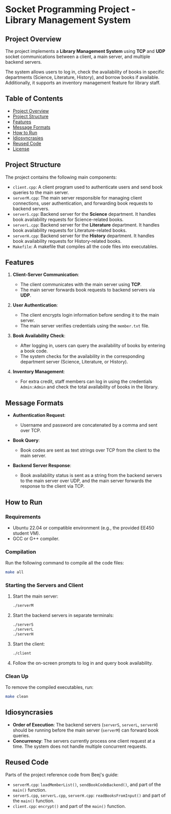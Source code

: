 # Socket Programming Project - Library Management System

## Project Overview

The project implements a **Library Management System** using **TCP** and **UDP** socket communications between a client, a main server, and multiple backend servers.

The system allows users to log in, check the availability of books in specific departments (Science, Literature, History), and borrow books if available. Additionally, it supports an inventory management feature for library staff.

## Table of Contents

- [Project Overview](#project-overview)
- [Project Structure](#project-structure)
- [Features](#features)
- [Message Formats](#message-formats)
- [How to Run](#how-to-run)
- [Idiosyncrasies](#idiosyncrasies)
- [Reused Code](#reused-code)
- [License](#license)

## Project Structure

The project contains the following main components:

- `client.cpp`: A client program used to authenticate users and send book queries to the main server.
- `serverM.cpp`: The main server responsible for managing client connections, user authentication, and forwarding book requests to backend servers.
- `serverS.cpp`: Backend server for the **Science** department. It handles book availability requests for Science-related books.
- `serverL.cpp`: Backend server for the **Literature** department. It handles book availability requests for Literature-related books.
- `serverH.cpp`: Backend server for the **History** department. It handles book availability requests for History-related books.
- `Makefile`: A makefile that compiles all the code files into executables.

## Features

1. **Client-Server Communication**:
    - The client communicates with the main server using **TCP**.
    - The main server forwards book requests to backend servers via **UDP**.

2. **User Authentication**:
    - The client encrypts login information before sending it to the main server.
    - The main server verifies credentials using the `member.txt` file.

3. **Book Availability Check**:
    - After logging in, users can query the availability of books by entering a book code.
    - The system checks for the availability in the corresponding department server (Science, Literature, or History).

4. **Inventory Management**:
    - For extra credit, staff members can log in using the credentials `Admin:Admin` and check the total availability of books in the library.

## Message Formats

- **Authentication Request**: 
    - Username and password are concatenated by a comma and sent over TCP.
  
- **Book Query**: 
    - Book codes are sent as text strings over TCP from the client to the main server.

- **Backend Server Response**: 
    - Book availability status is sent as a string from the backend servers to the main server over UDP, and the main server forwards the response to the client via TCP.

## How to Run

### Requirements

- Ubuntu 22.04 or compatible environment (e.g., the provided EE450 student VM).
- GCC or G++ compiler.

### Compilation

Run the following command to compile all the code files:

```bash
make all
```

### Starting the Servers and Client

1. Start the main server:

   ```bash
   ./serverM
   ```

2. Start the backend servers in separate terminals:

   ```bash
   ./serverS
   ./serverL
   ./serverH
   ```

3. Start the client:

   ```bash
   ./client
   ```

4. Follow the on-screen prompts to log in and query book availability.

### Clean Up

To remove the compiled executables, run:

```bash
make clean
```

## Idiosyncrasies

- **Order of Execution**: The backend servers (`serverS`, `serverL`, `serverH`) should be running before the main server (`serverM`) can forward book queries.
- **Concurrency**: The servers currently process one client request at a time. The system does not handle multiple concurrent requests.

## Reused Code

Parts of the project reference code from Beej's guide:

- `serverM.cpp`: `loadMemberList()`, `sendBookCodeBackend()`, and part of the `main()` function.
- `serverS.cpp`, `serverL.cpp`, `serverH.cpp`: `readBooksFromInput()` and part of the `main()` function.
- `client.cpp`: `encrypt()` and part of the `main()` function.
